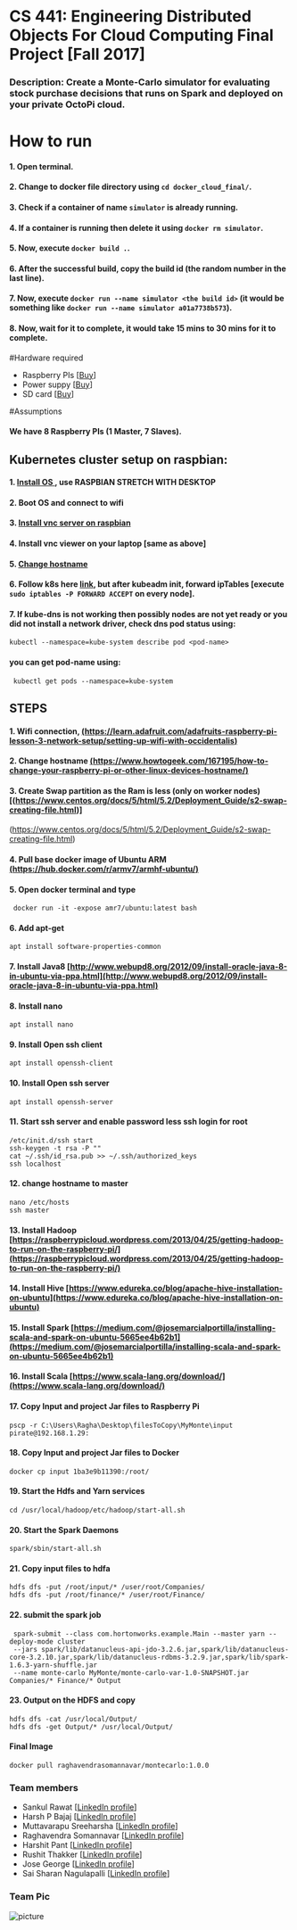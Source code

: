 # CS 441: Engineering Distributed Objects For Cloud Computing Final Project [Fall 2017]

### Description: Create a Monte-Carlo simulator for evaluating stock purchase decisions that runs on Spark and deployed on your private OctoPi cloud.

# How to run
#### 1. Open terminal.
#### 2. Change to docker file directory using `cd docker_cloud_final/`.
#### 3. Check if a container of name `simulator` is already running.
#### 4. If a container is running then delete it using `docker rm simulator`.
#### 5. Now, execute `docker build .`.
#### 6. After the successful build, copy the build id (the random number in the last line).
#### 7. Now, execute `docker run --name simulator <the build id>` (it would be something like `docker run --name simulator a01a7738b573`).
#### 8. Now, wait for it to complete, it would take 15 mins to 30 mins for it to complete.


#Hardware required
* Raspberry PIs [[Buy](https://www.amazon.com/Raspberry-Pi-RASPBERRYPI3-MODB-1GB-Model-Motherboard/dp/B01CD5VC92)]
* Power suppy [[Buy](https://www.amazon.com/CanaKit-Raspberry-Supply-Adapter-Charger/dp/B00MARDJZ4/ref=pd_bxgy_147_2?_encoding=UTF8&psc=1&refRID=6M8CYG5AKF2YM9H09JBN)]
* SD card [[Buy](https://www.amazon.com/Samsung-MicroSD-Adapter-MB-ME32GA-AM/dp/B06XWN9Q99/ref=pd_bxgy_147_3?_encoding=UTF8&psc=1&refRID=6M8CYG5AKF2YM9H09JBN)]

#Assumptions

#### We have 8 Raspberry PIs (1 Master, 7 Slaves).

## Kubernetes cluster setup on raspbian:

#### 1. [Install OS ](https://www.raspberrypi.org/documentation/installation/installing-images/) , use RASPBIAN STRETCH WITH DESKTOP
#### 2. Boot OS and connect to wifi 
#### 3. [Install vnc server on raspbian](https://www.raspberrypi.org/documentation/remote-access/vnc/)
#### 4. Install vnc viewer on your laptop [same as above]
#### 5. [Change hostname](https://www.cyberciti.biz/faq/ubuntu-change-hostname-command/)
#### 6. Follow k8s here [link](https://gist.github.com/alexellis/fdbc90de7691a1b9edb545c17da2d975), but after kubeadm init, forward ipTables [execute ```sudo iptables -P FORWARD ACCEPT``` on every node].
#### 7. If kube-dns is not working then possibly nodes are not yet ready or you did not install a network driver, check dns pod status using:
 ``` kubectl --namespace=kube-system describe pod <pod-name> ``` 
 #### you can get pod-name using: 
 ``` kubectl get pods --namespace=kube-system```


## STEPS

#### 1. Wifi connection, [(https://learn.adafruit.com/adafruits-raspberry-pi-lesson-3-network-setup/setting-up-wifi-with-occidentalis) ](https://learn.adafruit.com/adafruits-raspberry-pi-lesson-3-network-setup/setting-up-wifi-with-occidentalis)

#### 2. Change hostname [(https://www.howtogeek.com/167195/how-to-change-your-raspberry-pi-or-other-linux-devices-hostname/)](https://www.howtogeek.com/167195/how-to-change-your-raspberry-pi-or-other-linux-devices-hostname/)

#### 3. Create Swap partition as the Ram is less (only on worker nodes) [(https://www.centos.org/docs/5/html/5.2/Deployment_Guide/s2-swap-creating-file.html)]
(https://www.centos.org/docs/5/html/5.2/Deployment_Guide/s2-swap-creating-file.html)

#### 4. Pull base docker image of Ubuntu ARM [(https://hub.docker.com/r/armv7/armhf-ubuntu/)](https://hub.docker.com/r/armv7/armhf-ubuntu/)

#### 5. Open docker terminal and type
``` docker run -it -expose amr7/ubuntu:latest bash```

#### 6. Add apt-get
```apt install software-properties-common ```

#### 7. Install Java8 [http://www.webupd8.org/2012/09/install-oracle-java-8-in-ubuntu-via-ppa.html](http://www.webupd8.org/2012/09/install-oracle-java-8-in-ubuntu-via-ppa.html)

#### 8. Install nano
```apt install nano ```

#### 9. Install Open ssh client
```apt install openssh-client```

#### 10. Install Open ssh server
```
apt install openssh-server
```

#### 11. Start ssh server and enable password less ssh login for root
```
/etc/init.d/ssh start
ssh-keygen -t rsa -P ""
cat ~/.ssh/id_rsa.pub >> ~/.ssh/authorized_keys
ssh localhost 
```

#### 12. change hostname to master
```
nano /etc/hosts
ssh master 
```

#### 13. Install Hadoop [https://raspberrypicloud.wordpress.com/2013/04/25/getting-hadoop-to-run-on-the-raspberry-pi/](https://raspberrypicloud.wordpress.com/2013/04/25/getting-hadoop-to-run-on-the-raspberry-pi/)

#### 14. Install Hive [https://www.edureka.co/blog/apache-hive-installation-on-ubuntu](https://www.edureka.co/blog/apache-hive-installation-on-ubuntu)

#### 15. Install Spark [https://medium.com/@josemarcialportilla/installing-scala-and-spark-on-ubuntu-5665ee4b62b1](https://medium.com/@josemarcialportilla/installing-scala-and-spark-on-ubuntu-5665ee4b62b1)

#### 16. Install Scala [https://www.scala-lang.org/download/](https://www.scala-lang.org/download/)

#### 17. Copy Input and project Jar files to Raspberry Pi
```
pscp -r C:\Users\Ragha\Desktop\filesToCopy\MyMonte\input pirate@192.168.1.29:
```

#### 18. Copy Input and project Jar files to Docker
```
docker cp input 1ba3e9b11390:/root/
```

#### 19. Start the Hdfs and Yarn services
```
cd /usr/local/hadoop/etc/hadoop/start-all.sh
```

#### 20. Start the Spark Daemons
```
spark/sbin/start-all.sh
```

#### 21. Copy input files to hdfa
```
hdfs dfs -put /root/input/* /user/root/Companies/
hdfs dfs -put /root/finance/* /user/root/Finance/
```

#### 22. submit the spark job
``` 
 spark-submit --class com.hortonworks.example.Main --master yarn --deploy-mode cluster 
 --jars spark/lib/datanucleus-api-jdo-3.2.6.jar,spark/lib/datanucleus-core-3.2.10.jar,spark/lib/datanucleus-rdbms-3.2.9.jar,spark/lib/spark-1.6.3-yarn-shuffle.jar 
 --name monte-carlo MyMonte/monte-carlo-var-1.0-SNAPSHOT.jar Companies/* Finance/* Output
```
 
#### 23. Output on the HDFS and copy
```
hdfs dfs -cat /usr/local/Output/
hdfs dfs -get Output/* /usr/local/Output/
``` 

#### Final Image 
```
docker pull raghavendrasomannavar/montecarlo:1.0.0
```

### Team members ###

* Sankul Rawat [[LinkedIn profile](https://www.linkedin.com/in/sankulrawat/)]
* Harsh P Bajaj [[LinkedIn profile](https://www.linkedin.com/in/harshbajaj543/)]
* Muttavarapu Sreeharsha [[LinkedIn profile](https://www.linkedin.com/in/sreeharsha-m-8a020569/)]
* Raghavendra Somannavar [[LinkedIn profile](https://www.linkedin.com/in/raghavendra-somannavar-a8583788/)]
* Harshit Pant [[LinkedIn profile](https://www.linkedin.com/in/harshit-pant-854468ba/)]
* Rushit Thakker [[LinkedIn profile](https://www.linkedin.com/in/rushit-thakker-7928a364/)]
* Jose George [[LinkedIn profile](https://www.linkedin.com/in/jose-george-90615885/)]
* Sai Sharan Nagulapalli [[LinkedIn profile](https://www.linkedin.com/in/sharandec7/)]

### Team Pic ###
![picture](Images/teamPic.jpeg)
